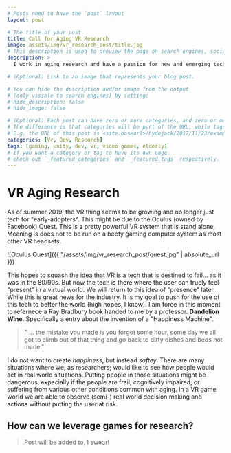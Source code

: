```yaml
---
# Posts need to have the `post` layout
layout: post

# The title of your post
title: Call for Aging VR Research
image: assets/img/vr_research_post/title.jpg
# This description is used to preview the page on search engines, social media, etc.
description: >
  I work in aging research and have a passion for new and emerging technology. This would in 2019 inevitably lead me to a focus on using VR for aging research.  

# (Optional) Link to an image that represents your blog post.

# You can hide the description and/or image from the output
# (only visible to search engines) by setting:
# hide_description: false
# hide_image: false

# (Optional) Each post can have zero or more categories, and zero or more tags.
# The difference is that categories will be part of the URL, while tags will not.
# E.g. the URL of this post is <site.baseurl>/hydejack/2017/11/23/example-content/
categories: [Vr, Dev, Research]
tags: [gaming, unity, dev, vr, video games, elderly]
# If you want a category or tag to have its own page,
# check out `_featured_categories` and `_featured_tags` respectively.
---
```



# VR Aging Research

As of summer 2019, the VR thing seems to be growing and no longer just tech for "early-adopters". This might be due to the Oculus (owned by Facebook) Quest. This is a pretty powerful VR system that is stand alone. Meaning is does not to be run on a beefy gaming computer system as most other VR headsets. 

![Oculus Quest]({{ "/assets/img/vr_research_post/quest.jpg" | absolute_url }})

This hopes to squash the idea that VR is a tech that is destined to fail... as it was in the 80/90s. But now the tech is there where the user can truely feel "present" in a virtual world. We will return to this idea of "presence" later. While this is great news for the industry. It is my goal to push for the use of this tech to better the world (high hopes, I know). 
I am force in this moment to refernece a Ray Bradbury book handed to me by a professor. **Dandelion Wine**. Specifically a entry about the invention of a "Happiness Machine".

> " ... the mistake you made is you forgot some hour, some day we all got to climb out of that thing and go back to dirty dishes and beds not made."

I do not want to create *happiness*, but instead *saftey*. There are many situations where we; as researchers; would like to see how people would act in real world situations. Putting people in those situations might be dangerous, expecially if the people are frail, cognitively impaired, or suffering from various other conditions common with aging. In a VR game world we are able to observe (semi-) real world decision making and actions without putting the user at risk.
 
## How can we leverage games for research?

> Post will be added to, I swear!

